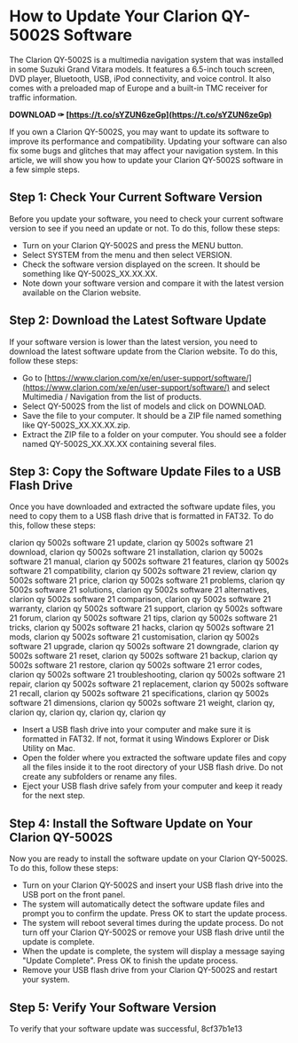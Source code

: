 
 
# How to Update Your Clarion QY-5002S Software
 
The Clarion QY-5002S is a multimedia navigation system that was installed in some Suzuki Grand Vitara models. It features a 6.5-inch touch screen, DVD player, Bluetooth, USB, iPod connectivity, and voice control. It also comes with a preloaded map of Europe and a built-in TMC receiver for traffic information.
 
**DOWNLOAD ✑ [https://t.co/sYZUN6zeGp](https://t.co/sYZUN6zeGp)**


 
If you own a Clarion QY-5002S, you may want to update its software to improve its performance and compatibility. Updating your software can also fix some bugs and glitches that may affect your navigation system. In this article, we will show you how to update your Clarion QY-5002S software in a few simple steps.
 
## Step 1: Check Your Current Software Version
 
Before you update your software, you need to check your current software version to see if you need an update or not. To do this, follow these steps:
 
- Turn on your Clarion QY-5002S and press the MENU button.
- Select SYSTEM from the menu and then select VERSION.
- Check the software version displayed on the screen. It should be something like QY-5002S\_XX.XX.XX.
- Note down your software version and compare it with the latest version available on the Clarion website.

## Step 2: Download the Latest Software Update
 
If your software version is lower than the latest version, you need to download the latest software update from the Clarion website. To do this, follow these steps:

- Go to [https://www.clarion.com/xe/en/user-support/software/](https://www.clarion.com/xe/en/user-support/software/) and select Multimedia / Navigation from the list of products.
- Select QY-5002S from the list of models and click on DOWNLOAD.
- Save the file to your computer. It should be a ZIP file named something like QY-5002S\_XX.XX.XX.zip.
- Extract the ZIP file to a folder on your computer. You should see a folder named QY-5002S\_XX.XX.XX containing several files.

## Step 3: Copy the Software Update Files to a USB Flash Drive
 
Once you have downloaded and extracted the software update files, you need to copy them to a USB flash drive that is formatted in FAT32. To do this, follow these steps:
 
clarion qy 5002s software 21 update,  clarion qy 5002s software 21 download,  clarion qy 5002s software 21 installation,  clarion qy 5002s software 21 manual,  clarion qy 5002s software 21 features,  clarion qy 5002s software 21 compatibility,  clarion qy 5002s software 21 review,  clarion qy 5002s software 21 price,  clarion qy 5002s software 21 problems,  clarion qy 5002s software 21 solutions,  clarion qy 5002s software 21 alternatives,  clarion qy 5002s software 21 comparison,  clarion qy 5002s software 21 warranty,  clarion qy 5002s software 21 support,  clarion qy 5002s software 21 forum,  clarion qy 5002s software 21 tips,  clarion qy 5002s software 21 tricks,  clarion qy 5002s software 21 hacks,  clarion qy 5002s software 21 mods,  clarion qy 5002s software 21 customisation,  clarion qy 5002s software 21 upgrade,  clarion qy 5002s software 21 downgrade,  clarion qy 5002s software 21 reset,  clarion qy 5002s software 21 backup,  clarion qy 5002s software 21 restore,  clarion qy 5002s software 21 error codes,  clarion qy 5002s software 21 troubleshooting,  clarion qy 5002s software 21 repair,  clarion qy 5002s software 21 replacement,  clarion qy 5002s software 21 recall,  clarion qy 5002s software 21 specifications,  clarion qy 5002s software 21 dimensions,  clarion qy 5002s software 21 weight,  clarion qy,  clarion qy,  clarion qy,  clarion qy,  clarion qy

- Insert a USB flash drive into your computer and make sure it is formatted in FAT32. If not, format it using Windows Explorer or Disk Utility on Mac.
- Open the folder where you extracted the software update files and copy all the files inside it to the root directory of your USB flash drive. Do not create any subfolders or rename any files.
- Eject your USB flash drive safely from your computer and keep it ready for the next step.

## Step 4: Install the Software Update on Your Clarion QY-5002S
 
Now you are ready to install the software update on your Clarion QY-5002S. To do this, follow these steps:

- Turn on your Clarion QY-5002S and insert your USB flash drive into the USB port on the front panel.
- The system will automatically detect the software update files and prompt you to confirm the update. Press OK to start the update process.
- The system will reboot several times during the update process. Do not turn off your Clarion QY-5002S or remove your USB flash drive until the update is complete.
- When the update is complete, the system will display a message saying "Update Complete". Press OK to finish the update process.
- Remove your USB flash drive from your Clarion QY-5002S and restart your system.

## Step 5: Verify Your Software Version
 
To verify that your software update was successful,
 8cf37b1e13
 
